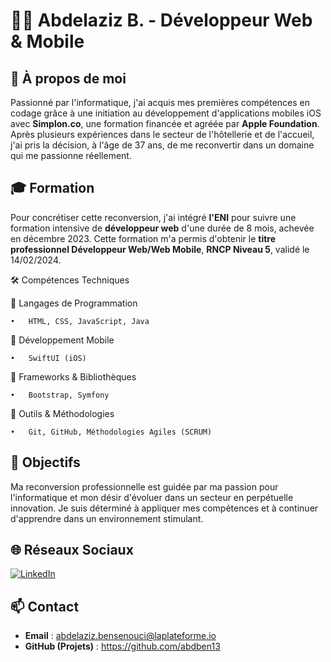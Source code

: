 # 🧑‍💻 Abdelaziz B. - Développeur Web & Mobile

## 👋 À propos de moi
Passionné par l'informatique, j'ai acquis mes premières compétences en codage grâce à une initiation au développement d'applications mobiles iOS avec **Simplon.co**, une formation financée et agréée par **Apple Foundation**. Après plusieurs expériences dans le secteur de l'hôtellerie et de l'accueil, j'ai pris la décision, à l'âge de 37 ans, de me reconvertir dans un domaine qui me passionne réellement.

## 🎓 Formation
Pour concrétiser cette reconversion, j'ai intégré **l'ENI** pour suivre une formation intensive de **développeur web** d'une durée de 8 mois, achevée en décembre 2023. Cette formation m'a permis d'obtenir le **titre professionnel Développeur Web/Web Mobile**, **RNCP Niveau 5**, validé le 14/02/2024.

🛠️ Compétences Techniques

🔹 Langages de Programmation

	•	HTML, CSS, JavaScript, Java

🔹 Développement Mobile

	•	SwiftUI (iOS)

🔹 Frameworks & Bibliothèques

	•	Bootstrap, Symfony

🔹 Outils & Méthodologies

	•	Git, GitHub, Méthodologies Agiles (SCRUM)


## 🎯 Objectifs
Ma reconversion professionnelle est guidée par ma passion pour l'informatique et mon désir d'évoluer dans un secteur en perpétuelle innovation. Je suis déterminé à appliquer mes compétences et à continuer d'apprendre dans un environnement stimulant.

## 🌐 Réseaux Sociaux
<a href="https://www.linkedin.com/in/abdelaziz-b-35394a274/" target="_blank">
  <img src="https://img.shields.io/badge/-LinkedIn-blue?style=for-the-badge&logo=linkedin&logoColor=white" alt="LinkedIn">
</a>

## 📫 Contact
- **Email** : abdelaziz.bensenouci@laplateforme.io
- **GitHub (Projets)** : https://github.com/abdben13
